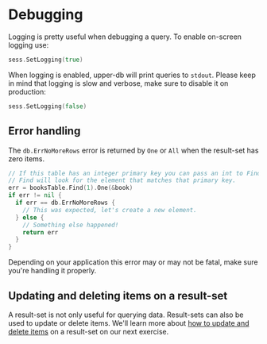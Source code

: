 # Debugging

Logging is pretty useful when debugging a query. To enable on-screen logging
use:


```go
sess.SetLogging(true)
```

When logging is enabled, upper-db will print queries to `stdout`. Please keep
in mind that logging is slow and verbose, make sure to disable it on
production:

```go
sess.SetLogging(false)
```

## Error handling

The `db.ErrNoMoreRows` error is returned by `One` or `All` when the result-set
has zero items.

```go
// If this table has an integer primary key you can pass an int to Find and
// Find will look for the element that matches that primary key.
err = booksTable.Find(1).One(&book)
if err != nil {
  if err == db.ErrNoMoreRows {
    // This was expected, let's create a new element.
  } else {
    // Something else happened!
    return err
  }
}
```

Depending on your application this error may or may not be fatal, make sure
you're handling it properly.

## Updating and deleting items on a result-set

A result-set is not only useful for querying data. Result-sets can also be used
to update or delete items. We'll learn more about [how to update and delete
items](/tour/04) on a result-set on our next exercise.
